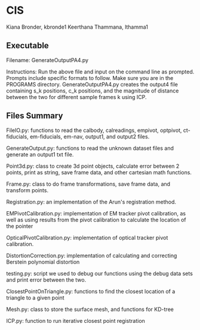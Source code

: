 # CIS
Kiana Bronder, kbronde1
Keerthana Thammana, lthamma1

## Executable
Filename: GenerateOutputPA4.py

Instructions: Run the above file and input on the command line as prompted. Prompts include specific formats to follow. Make sure you are in the PROGRAMS directory. GenerateOutputPA4.py creates the output4 file containing s_k positions, c_k positions, and the magnitude of distance between the two for different sample frames k using ICP.

## Files Summary
FileIO.py: functions to read the calbody, calreadings, empivot, optpivot, ct-fiducials, em-fiducials, em-nav, output1, and output2 files.  

GenerateOutput.py: functions to read the unknown dataset files and generate an output1 txt file.

Point3d.py: class to create 3d point objects, calculate error between 2 points, print as string, save frame data, and other cartesian math functions.

Frame.py: class to do frame transformations, save frame data, and transform points.

Registration.py: an implementation of the Arun's registration method.

EMPivotCalibration.py: implementation of EM tracker pivot calibration, as well as using results from the pivot calibration to calculate the location of the pointer

OpticalPivotCalibration.py: implementation of optical tracker pivot calibration.

DistortionCorrection.py: implementation of calculating and correcting Berstein polynomial distortion

testing.py: script we used to debug our functions using the debug data sets and print error between the two.

ClosestPointOnTriangle.py: functions to find the closest location of a triangle to a given point

Mesh.py: class to store the surface mesh, and functions for KD-tree

ICP.py: function to run iterative closest point registration
